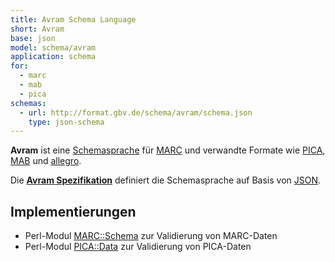 ```yaml
---
title: Avram Schema Language
short: Avram
base: json
model: schema/avram
application: schema
for:
  - marc
  - mab
  - pica 
schemas:
  - url: http://format.gbv.de/schema/avram/schema.json
    type: json-schema
---
```


**Avram** ist eine [Schemasprache](../schema) für [MARC](../marc) und verwandte
Formate wie [PICA](../pica), [MAB](../mab) und [allegro](../allegro).

Die **[Avram Spezifikation](avram/specification)** definiert die Schemasprache
auf Basis von [JSON](../json).

## Implementierungen

* Perl-Modul [MARC::Schema](https://metacpan.org/release/MARC-Schema) zur
  Validierung von MARC-Daten
* Perl-Modul [PICA::Data](https://metacpan.org/pod/PICA::Schema) zur
  Validierung von PICA-Daten

<list-schemas format="avram"/>

